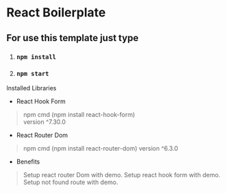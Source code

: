 # React Boilerplate

## For use this template just type
1. ### `npm install`
2. ### `npm start`


Installed Libraries
* React Hook Form 
>   npm cmd (npm install react-hook-form)   
>   version ^7.30.0

* React Router Dom  
>   npm cmd (npm install react-router-dom) 
>   version ^6.3.0

* Benefits
>   Setup react router Dom with demo.
>   Setup react hook form with demo.
>   Setup not found route with demo.